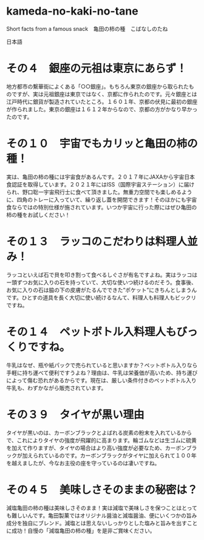 # kameda-no-kaki-no-tane
Short facts from a famous snack　亀田の柿の種　こばなしのたね

日本語
# その４　銀座の元祖は東京にあらず！
地方都市の繫華街によくある「○○銀座」。もちろん東京の銀座から取られたものですが、実は元祖銀座は東京ではなく、京都に作られたのです。元々銀座とは江戸時代に銀貨が製造されていたところ。１６０１年、京都の伏見に最初の銀座が作られました。東京の銀座は１６１２年からなので、京都の方がかなり早かったのです。

# その１０　宇宙でもカリッと亀田の柿の種！
実は、亀田の柿の種には宇宙食があるんです。２０１７年にJAXAから宇宙日本食認証を取得しています。２０２１年にはISS（国際宇宙ステーション）に届けられ、野口聡一宇宙飛行士に食べて頂きました。無重力空間でも楽しめるように、四角のトレーに入っていて、繰り返し蓋を開閉できます！そのほかにも宇宙食ならではの特別仕様が施されています。いつか宇宙に行った際にはぜひ亀田の柿の種をお試しください！

# その１３　ラッコのこだわりは料理人並み！
ラッコといえば石で貝を叩き割って食べるしぐさが有名ですよね。実はラッコはー頭ずつお気に入りの石を持っていて、大切な使いつ続けるのだそう。食事後、お気に入りの石は脇の下の皮膚がたるんでできた”ポケット”にきちんとしまうんです。ひとすの道具を長く大切に使い続けるなんて、料理人も料理人もビックリですね。

# その１４　ペットボトル入料理人もびっくりですね。
牛乳はなぜ、瓶や紙パックで売られていると思いますか？ペットボトル入りなら手軽に持ち運べて便利ですうよね？理由は、牛乳は栄養価が高いため、持ち運びによって傷む恐れがあるからです。現在は、厳しい条件付きのペットボトル入り牛乳も、わずかながら販売されています。

# その３９　タイヤが黒い理由
タイヤが黒いのは、カーボンブラックとよばれる炭素の粉末を入れているからで、これによりタイヤの強度が飛躍的に高まります。輪ゴムなどは生ゴムに硫黄を加えて作りますが、タイヤの場合はより高い強度が必要なため、カーボンブラックが加えられているのです。カーボンブラックがタイヤに加えられて１００年を越えましたが、今なお主役の座を守っているのは凄いですね。

# その４５　美味しさそのままの秘密は？
減塩亀田の柿の種は美味しさそのまま！実は減塩で美味しさを保つことはとっても難しいんです。亀田製菓ではオリジナル醤油と減塩醤油、便にいくつかの旨み成分を独自にブレンド。減塩とは思えないしっかりとした塩みと旨みを出すことに成功！自慢の「減塩亀田の柿の種」を是非ご賞味ください。

